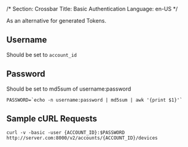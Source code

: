 /*
Section: Crossbar
Title: Basic Authentication
Language: en-US
*/

As an alternative for generated Tokens.

## Username
Should be set to `account_id`

## Password
Should be set to md5sum of username:password
 ```
PASSWORD=`echo -n username:password | md5sum | awk '{print $1}'`
```

## Sample cURL Requests

    curl -v -basic -user {ACCOUNT_ID}:$PASSWORD http://server.com:8000/v2/accounts/{ACCOUNT_ID}/devices
